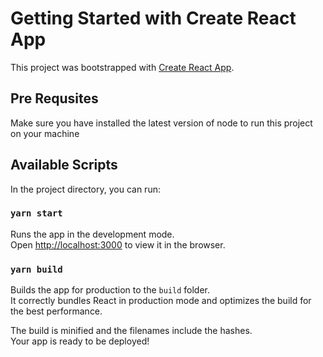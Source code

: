 # Getting Started with Create React App

This project was bootstrapped with [Create React App](https://github.com/facebook/create-react-app).

## Pre Requsites

Make sure you have installed the latest version of node to run this project on your machine

## Available Scripts

In the project directory, you can run:

### `yarn start`

Runs the app in the development mode.\
Open [http://localhost:3000](http://localhost:3000) to view it in the browser.

### `yarn build`

Builds the app for production to the `build` folder.\
It correctly bundles React in production mode and optimizes the build for the best performance.

The build is minified and the filenames include the hashes.\
Your app is ready to be deployed!
